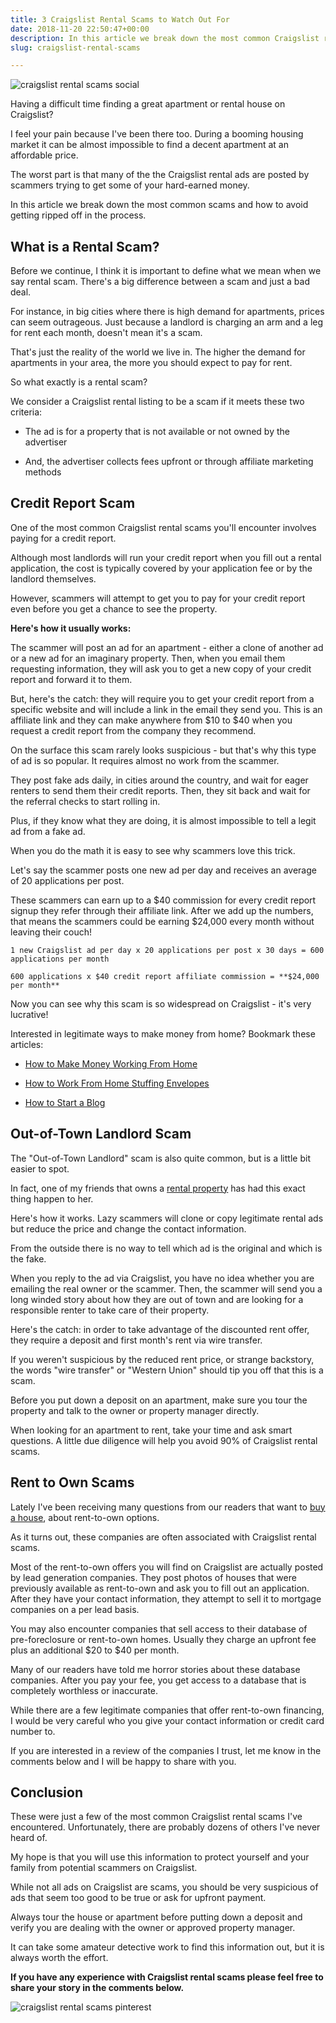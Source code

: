 ```yaml
---
title: 3 Craigslist Rental Scams to Watch Out For
date: 2018-11-20 22:50:47+00:00
description: In this article we break down the most common Craigslist rental scams and how to avoid getting ripped off in the process. See exactly what scammers...
slug: craigslist-rental-scams

---
```


![craigslist rental scams social](https://www.doorwaysmagazine.com/wp-content/uploads/craigslist_rental_scams_social-1024x512.png)

Having a difficult time finding a great apartment or rental house on Craigslist?
 
I feel your pain because I've been there too. During a booming housing market it can be almost impossible to find a decent apartment at an affordable price. 
 
The worst part is that many of the the Craigslist rental ads are posted by scammers trying to get some of your hard-earned money.
 
In this article we break down the most common scams and how to avoid getting ripped off in the process.
 


## What is a Rental Scam?


 
Before we continue, I think it is important to define what we mean when we say rental scam. There's a big difference between a scam and just a bad deal.
 
For instance, in big cities where there is high demand for apartments, prices can seem outrageous. Just because a landlord is charging an arm and a leg for rent each month, doesn't mean it's a scam. 
 
That's just the reality of the world we live in. The higher the demand for apartments in your area, the more you should expect to pay for rent.
 
So what exactly is a rental scam?
 
We consider a Craigslist rental listing to be a scam if it meets these two criteria:
 




  * The ad is for a property that is not available or not owned by the advertiser


  * And, the advertiser collects fees upfront or through affiliate marketing methods


 


## Credit Report Scam


 
One of the most common Craigslist rental scams you'll encounter involves paying for a credit report.
 
Although most landlords will run your credit report when you fill out a rental application, the cost is typically covered by your application fee or by the landlord themselves.
 
However, scammers will attempt to get you to pay for your credit report even before you get a chance to see the property.
 
**Here's how it usually works:** 

The scammer will post an ad for an apartment - either a clone of another ad or a new ad for an imaginary property. Then, when you email them requesting information, they will ask you to get a new copy of your credit report and forward it to them.
 
But, here's the catch: they will require you to get your credit report from a specific website and will include a link in the email they send you. This is an affiliate link and they can make anywhere from $10 to $40 when you request a credit report from the company they recommend.
 
On the surface this scam rarely looks suspicious - but that's why this type of ad is so popular. It requires almost no work from the scammer. 
 
They post fake ads daily, in cities around the country, and wait for eager renters to send them their credit reports. Then, they sit back and wait for the referral checks to start rolling in.
 
Plus, if they know what they are doing, it is almost impossible to tell a legit ad from a fake ad. 
 
When you do the math it is easy to see why scammers love this trick. 
 
Let's say the scammer posts one new ad per day and receives an average of 20 applications per post. 
 
These scammers can earn up to a $40 commission for every credit report signup they refer through their affiliate link. After we add up the numbers, that means the scammers could be earning $24,000 every month without leaving their couch!
 
`1 new Craigslist ad per day x 20 applications per post x 30 days = 600 applications per month`
 
`600 applications x $40 credit report affiliate commission = **$24,000 per month**`
 
Now you can see why this scam is so widespread on Craigslist - it's very lucrative!

Interested in legitimate ways to make money from home? Bookmark these articles:





  * [How to Make Money Working From Home](https://www.doorwaysmagazine.com/ways-to-make-money-from-home/)


  * [How to Work From Home Stuffing Envelopes](https://www.doorwaysmagazine.com/work-from-home-stuffing-envelopes/)


  * [How to Start a Blog](https://www.doorwaysmagazine.com/start-a-blog/)





## Out-of-Town Landlord Scam


 
The "Out-of-Town Landlord" scam is also quite common, but is a little bit easier to spot.
 
In fact, one of my friends that owns a [rental property](https://www.doorwaysmagazine.com/real-estate-investing-101/) has had this exact thing happen to her.
 
Here's how it works. Lazy scammers will clone or copy legitimate rental ads but reduce the price and change the contact information.
 
From the outside there is no way to tell which ad is the original and which is the fake.
 
When you reply to the ad via Craigslist, you have no idea whether you are emailing the real owner or the scammer. Then, the scammer will send you a long winded story about how they are out of town and are looking for a responsible renter to take care of their property.
 
Here's the catch: in order to take advantage of the discounted rent offer, they require a deposit and first month's rent via wire transfer.
 
If you weren't suspicious by the reduced rent price, or strange backstory, the words "wire transfer" or "Western Union" should tip you off that this is a scam.
 
Before you put down a deposit on an apartment, make sure you tour the property and talk to the owner or property manager directly.
 
When looking for an apartment to rent, take your time and ask smart questions. A little due diligence will help you avoid 90% of Craigslist rental scams.
 


## Rent to Own Scams


 
Lately I've been receiving many questions from our readers that want to [buy a house](https://www.doorwaysmagazine.com/guide-to-buying-a-house/), about rent-to-own options.
 
As it turns out, these companies are often associated with Craigslist rental scams.
 
Most of the rent-to-own offers you will find on Craigslist are actually posted by lead generation companies. They post photos of houses that were previously available as rent-to-own and ask you to fill out an application. After they have your contact information, they attempt to sell it to mortgage companies on a per lead basis.
 
You may also encounter companies that sell access to their database of pre-foreclosure or rent-to-own homes. Usually they charge an upfront fee plus an additional $20 to $40 per month.  
 
Many of our readers have told me horror stories about these database companies. After you pay your fee, you get access to a database that is completely worthless or inaccurate.

While there are a few legitimate companies that offer rent-to-own financing, I would be very careful who you give your contact information or credit card number to.

If you are interested in a review of the companies I trust, let me know in the comments below and I will be happy to share with you.
 


## Conclusion


 
These were just a few of the most common Craigslist rental scams I've encountered. Unfortunately, there are probably dozens of others I've never heard of.
 
My hope is that you will use this information to protect yourself and your family from potential scammers on Craigslist.
 
While not all ads on Craigslist are scams, you should be very suspicious of ads that seem too good to be true or ask for upfront payment.
 
Always tour the house or apartment before putting down a deposit and verify you are dealing with the owner or approved property manager.
 
It can take some amateur detective work to find this information out, but it is always worth the effort.
 
**If you have any experience with Craigslist rental scams please feel free to share your story in the comments below.**

![craigslist rental scams pinterest](https://www.doorwaysmagazine.com/wp-content/uploads/craigslist_rental_scams_pinterest.png)

